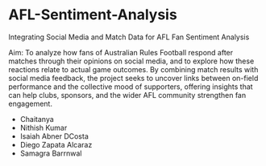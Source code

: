 # AFL-Sentiment-Analysis
Integrating Social Media and Match Data for AFL Fan Sentiment Analysis

Aim: 
To analyze how fans of Australian Rules Football respond after matches through their opinions on social media, and to explore how these reactions relate to actual game outcomes. By combining match results with social media feedback, the project seeks to uncover links between on-field performance and the collective mood of supporters, offering insights that can help clubs, sponsors, and the wider AFL community strengthen fan engagement.

- Chaitanya
- Nithish Kumar
- Isaiah Abner DCosta
- Diego Zapata Alcaraz
- Samagra Barrnwal

